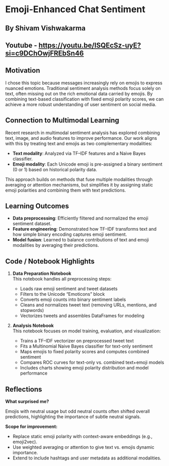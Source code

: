 
# Emoji-Enhanced Chat Sentiment
**By Shivam Vishwakarma**
---
**Youtube** - https://youtu.be/ISQEcSz-uyE?si=c9DChOwjFREbSn46 
---

## Motivation
I chose this topic because messages increasingly rely on emojis to express nuanced emotions. Traditional sentiment analysis methods focus solely on text, often missing out on the rich emotional data carried by emojis. By combining text-based classification with fixed emoji polarity scores, we can achieve a more robust understanding of user sentiment on social media.

## Connection to Multimodal Learning
Recent research in multimodal sentiment analysis has explored combining text, image, and audio features to improve performance. Our work aligns with this by treating text and emojis as two complementary modalities:

- **Text modality**: Analyzed via TF–IDF features and a Naive Bayes classifier.  
- **Emoji modality**: Each Unicode emoji is pre-assigned a binary sentiment (0 or 1) based on historical polarity data.

This approach builds on methods that fuse multiple modalities through averaging or attention mechanisms, but simplifies it by assigning static emoji polarities and combining them with text predictions.

## Learning Outcomes
- **Data preprocessing**: Efficiently filtered and normalized the emoji sentiment dataset.  
- **Feature engineering**: Demonstrated how TF–IDF transforms text and how simple binary encoding captures emoji sentiment.  
- **Model fusion**: Learned to balance contributions of text and emoji modalities by averaging their predictions.

## Code / Notebook Highlights

1. **Data Preparation Notebook**  
   This notebook handles all preprocessing steps:  
   - Loads raw emoji sentiment and tweet datasets  
   - Filters to the Unicode “Emoticons” block  
   - Converts emoji counts into binary sentiment labels  
   - Cleans and normalizes tweet text (removing URLs, mentions, and stopwords)  
   - Vectorizes tweets and assembles DataFrames for modeling

2. **Analysis Notebook**  
   This notebook focuses on model training, evaluation, and visualization:  
   - Trains a TF–IDF vectorizer on preprocessed tweet text  
   - Fits a Multinomial Naive Bayes classifier for text-only sentiment  
   - Maps emojis to fixed polarity scores and computes combined sentiment  
   - Compares ROC curves for text-only vs. combined text+emoji models  
   - Includes charts showing emoji polarity distribution and model performance

## Reflections

**What surprised me?**

Emojis with neutral usage but odd neutral counts often shifted overall predictions, highlighting the importance of subtle neutral signals.

**Scope for improvement:**

* Replace static emoji polarity with context-aware embeddings (e.g., emoji2vec).
* Use weighted averaging or attention to give text vs. emojis dynamic importance.
* Extend to include hashtags and user metadata as additional modalities.

```
```

